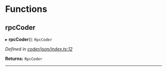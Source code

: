 

# Functions

<a id="rpccoder"></a>

##  rpcCoder

▸ **rpcCoder**(): `RpcCoder`

*Defined in [coder/json/index.ts:12](https://github.com/polkadot-js/api/blob/5207285/packages/rpc-provider/src/coder/json/index.ts#L12)*

**Returns:** `RpcCoder`

___


